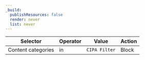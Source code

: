 ```yaml
---
_build:
  publishResources: false
  render: never
  list: never
---
```


| Selector           | Operator | Value         | Action |
| ------------------ | -------- | ------------- | ------ |
| Content categories | in       | `CIPA Filter` | Block  |

